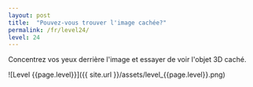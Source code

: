 ```yaml
---
layout: post
title:  "Pouvez-vous trouver l'image cachée?"
permalink: /fr/level24/
level: 24
---
```

Concentrez vos yeux derrière l'image et essayer de voir l'objet 3D caché.

![Level {{page.level}}]({{ site.url }}/assets/level_{{page.level}}.png)